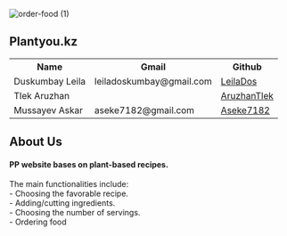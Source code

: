 ![order-food (1)](https://user-images.githubusercontent.com/35268423/56517510-e5e78f80-655e-11e9-954a-931cea4a8068.png)
<h2>Plantyou.kz </h1>
<table>
    <tr>
        <th>Name</th>
        <th>Gmail</th>
        <th>Github</th>
    </tr>
    <tr>
        <td>Duskumbay Leila</td>
        <td>leiladoskumbay@gmail.com</td>
        <td><a href="https://github.com/leilaDos/webdev2019">LeilaDos</a></td>
    </tr>
    <tr>
        <td>Tlek Aruzhan</td>
        <td></td>
        <td><a href="https://github.com/aruzhantlek/webdev2019">AruzhanTlek</a></td>
 	</tr>					
    <tr>
        <td>Mussayev Askar</td>
        <td>aseke7182@gmail.com</td>
        <td><a href="https://github.com/aseke7182/webdev2019">Aseke7182</a></td>
    </tr>
</table>
<h2>About Us</h2>
<h4>PP website bases on plant-based recipes.</h4>
<p> 
	The main functionalities include: <br>
- Choosing the favorable recipe. <br>
- Adding/cutting ingredients. <br>
- Choosing the number of servings. <br>
- Ordering food
</p>